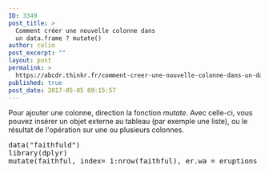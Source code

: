 ```yaml
---
ID: 3349
post_title: >
  Comment créer une nouvelle colonne dans
  un data.frame ? mutate()
author: colin
post_excerpt: ""
layout: post
permalink: >
  https://abcdr.thinkr.fr/comment-creer-une-nouvelle-colonne-dans-un-data-frame-mutate/
published: true
post_date: 2017-05-05 09:15:57
---
```

Pour ajouter une colonne, direction la fonction <em>mutate</em>. Avec celle-ci, vous pouvez insérer un objet externe au tableau (par exemple une liste), ou le résultat de l'opération sur une ou plusieurs colonnes.
<pre>data("faithfuld")
library(dplyr)
mutate(faithful, index= 1:nrow(faithful), er.wa = eruptions / waiting)</pre>